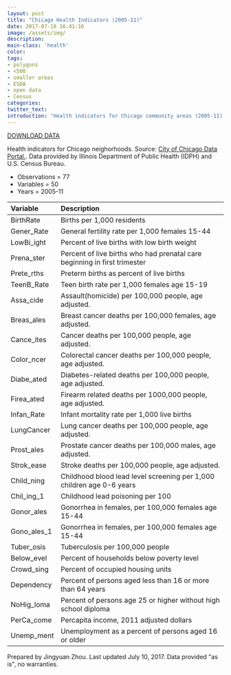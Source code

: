 ```yaml
---
layout: post
title: "Chicago Health Indicators (2005-11)"
date: 2017-07-18 16:41:16
image: /assets/img/
description:
main-class: 'health'
color:
tags:
- polygons
- <500
- smaller areas
- ESDA
- open data
- Census
categories:
twitter_text:
introduction: "Health indicators for Chicago community areas (2005-11)."
---
```

<script>
  var map = L.map('map');
  L.tileLayer('https://api.tiles.mapbox.com/v4/{id}/{z}/{x}/{y}.png?access_token=pk.eyJ1IjoibWFwYm94IiwiYSI6ImNpejY4NXVycTA2emYycXBndHRqcmZ3N3gifQ.rJcFIG214AriISLbB6B5aw', { <!--this is the URL for the HealthIndicators_withpc Geojson-->
		maxZoom: 18,
		attribution: 'Map data &copy; <a href="http://openstreetmap.org">OpenStreetMap</a> contributors, ' +
			'<a href="http://creativecommons.org/licenses/by-sa/2.0/">CC-BY-SA</a>, ' +
			'Imagery © <a href="http://mapbox.com">Mapbox</a>',
		id: 'mapbox.light'
	}).addTo(map);

  map.scrollWheelZoom.disable();
  map.touchZoom.disable();
  var enableMapInteraction = function () {
      map.scrollWheelZoom.enable();
      map.touchZoom.enable();
  }
  $('#map').on('click touch', enableMapInteraction);
$('#map').on('mouseout', function(){ map.scrollWheelZoom.disable();});

  var smallIcon = L.icon({
         iconUrl: 'http://www.hckrecruitment.nic.in/images/blue.png',
         iconSize: [16, 16], // size of the icon
         });

   function onEachFeature(feature, layer) {
     //console.log(feature);
     var txt = "";
     for (var fname in feature.properties) {
       txt += fname;
       txt += " : ";
       txt += feature.properties[fname];
       txt += "<br/>";
     }
     layer.bindPopup(txt);
   }


  // load GeoJSON from an external file
  // load GeoJSON from an external file
  $.getJSON("../data/HealthIndicators_withpc.geojson",function(data){
    // add GeoJSON layer to the map once the file is loaded
    var json = L.geoJson(data, {
      pointToLayer: function(feature, latlng) {
        
        return L.marker(latlng, {
          icon: smallIcon
        });
      },
      onEachFeature: onEachFeature
    });
    json.addTo(map);
    map.fitBounds(json.getBounds());
  });

</script>

[DOWNLOAD DATA](https://s3.amazonaws.com/geoda/data/healthIndicators.zip)

Health indicators for Chicago neighorhoods. Source: [City of Chicago Data Portal.](https://data.cityofchicago.org/Health-Human-Services/Public-Health-Statistics-Selected-public-health-in/iqnk-2tcu). Data provided by Illinois Department of Public Health (IDPH) and U.S. Census Bureau.

* Observations = 77
* Variables = 50
* Years = 2005-11


|Variable|Description|
|:-------|:----------|
|BirthRate|Births per 1,000 residents|
|Gener\_Rate|General fertility rate per 1,000 females 15-44|
|LowBi\_ight|Percent of live births with low birth weight|
|Prena\_ster|Percent of live births who had prenatal care beginning in first trimester|
|Prete\_rths|Preterm births as percent of live births|
|TeenB\_Rate|Teen birth rate per 1,000 females age 15-19|
|Assa\_cide|Assault(homicide) per 100,000 people, age adjusted.|
|Breas\_ales|Breast cancer deaths per 100,000 females, age adjusted.|
|Cance\_ites|Cancer deaths per 100,000 people, age adjusted.|
|Color\_ncer|Colorectal cancer deaths per 100,000 people, age adjusted.|
|Diabe\_ated|Diabetes-related deaths per 100,000 people, age adjusted.|
|Firea\_ated|Firearm related deaths per 1000,000 people, age adjusted.|
|Infan\_Rate|Infant mortality rate per 1,000 live births|
|LungCancer|Lung cancer deaths per 100,000 people, age adjusted.|
|Prost\_ales|Prostate cancer deaths per 100,000 males, age adjusted.|
|Strok\_ease|Stroke deaths per 100,000 people, age adjusted.|
|Child\_ning|Childhood blood lead level screening per 1,000 children age 0-6 years|
|Chil\_ing\_1|Childhood lead poisoning per 100|
|Gonor\_ales|Gonorrhea in females, per 100,000 females age 15-44|
|Gono\_ales\_1|Gonorrhea in females, per 100,000 females age 15-44|
|Tuber\_osis|Tuberculosis per 100,000 people|
|Below\_evel|Percent of households below poverty level|
|Crowd\_sing|Percent of occupied housing units|
|Dependency|Percent of persons aged less than 16 or more than 64 years|
|NoHig\_loma|Percent of persons age 25 or higher without high school diploma|
|PerCa\_come|Percapita income, 2011 adjusted dollars|
|Unemp\_ment|Unemployment as a percent of persons aged 16 or older|

Prepared by Jingyuan Zhou. Last updated July 10, 2017. Data provided "as is", no warranties.

